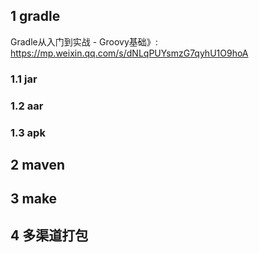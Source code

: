 ## 1 gradle

Gradle从入门到实战 - Groovy基础》:
https://mp.weixin.qq.com/s/dNLqPUYsmzG7qyhU1O9hoA

### 1.1 jar

### 1.2 aar

### 1.3 apk

## 2 maven

## 3 make

## 4 多渠道打包























